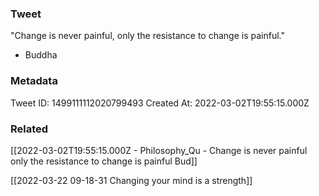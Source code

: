 ### Tweet
"Change is never painful, only the resistance to change is painful." 

- Buddha

### Metadata
Tweet ID: 1499111112020799493
Created At: 2022-03-02T19:55:15.000Z

### Related
[[2022-03-02T19:55:15.000Z - Philosophy_Qu - Change is never painful only the resistance to change is painful  Bud]]

[[2022-03-22 09-18-31 Changing your mind is a strength]]
